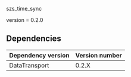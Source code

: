 szs_time_sync

version = 0.2.0


## Dependencies
| Dependency version | Version number |
|---|---|
|DataTransport|0.2.X|